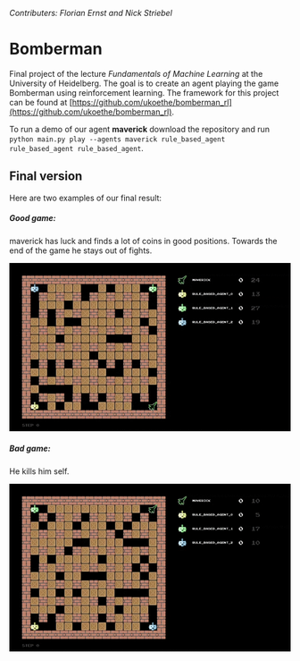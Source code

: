 *Contributers: Florian Ernst and Nick Striebel*


# Bomberman
Final project of the lecture *Fundamentals of Machine Learning* at the University of Heidelberg. The goal is to create an agent playing the game Bomberman using reinforcement learning. The framework for this project can be found at [https://github.com/ukoethe/bomberman_rl](https://github.com/ukoethe/bomberman_rl).

To run a demo of our agent **maverick** download the repository and run ``python main.py play --agents maverick rule_based_agent rule_based_agent rule_based_agent``.

## Final version
Here are two examples of our final result:

##### Good game: 
maverick has luck and finds a lot of coins in good positions. Towards the end of the game he stays out of fights.

![game_0](https://github.com/nickstr15/bomberman/blob/master/gifs/good_lucky.gif)


##### Bad game: 
He kills him self.

![game_1](https://github.com/nickstr15/bomberman/blob/master/gifs/bad.gif)




